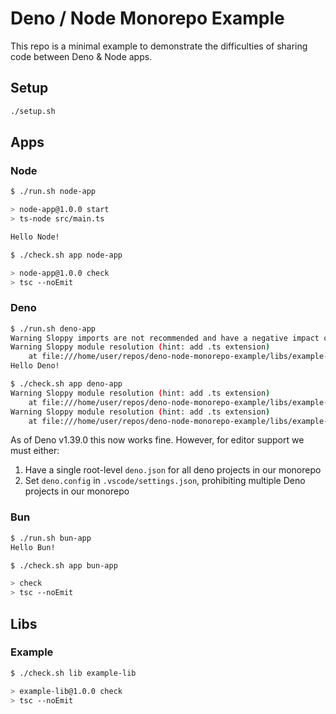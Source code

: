 # Deno / Node Monorepo Example

This repo is a minimal example to demonstrate the difficulties of sharing code between Deno & Node apps.

## Setup

```sh
./setup.sh
```

## Apps

### Node

```sh
$ ./run.sh node-app

> node-app@1.0.0 start
> ts-node src/main.ts

Hello Node!
```

```sh
$ ./check.sh app node-app

> node-app@1.0.0 check
> tsc --noEmit

```

### Deno

```sh
$ ./run.sh deno-app
Warning Sloppy imports are not recommended and have a negative impact on performance.
Warning Sloppy module resolution (hint: add .ts extension)
    at file:///home/user/repos/deno-node-monorepo-example/libs/example-lib/src/index.ts:1:15
Hello Deno!
```

```sh
$ ./check.sh app deno-app
Warning Sloppy module resolution (hint: add .ts extension)
    at file:///home/user/repos/deno-node-monorepo-example/libs/example-lib/src/index.ts:1:15
Warning Sloppy module resolution (hint: add .ts extension)
    at file:///home/user/repos/deno-node-monorepo-example/libs/example-lib/src/index.ts:1:15
```

As of Deno v1.39.0 this now works fine. However, for editor support we must either:

1. Have a single root-level `deno.json` for all deno projects in our monorepo
2. Set `deno.config` in `.vscode/settings.json`, prohibiting multiple Deno projects in our monorepo

### Bun

```sh
$ ./run.sh bun-app
Hello Bun!
```

```sh
$ ./check.sh app bun-app

> check
> tsc --noEmit

```

## Libs

### Example

```sh
$ ./check.sh lib example-lib

> example-lib@1.0.0 check
> tsc --noEmit

```
